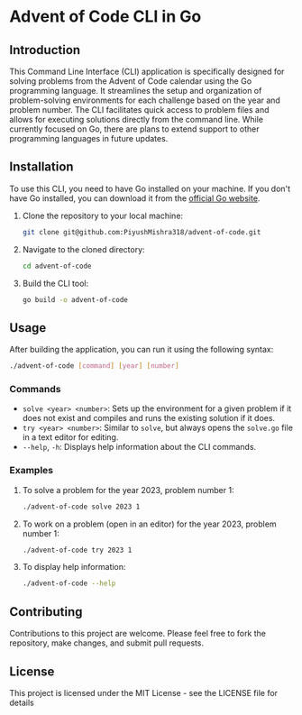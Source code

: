 # Advent of Code CLI in Go

## Introduction

This Command Line Interface (CLI) application is specifically designed for solving problems from the Advent of Code calendar using the Go programming language. It streamlines the setup and organization of problem-solving environments for each challenge based on the year and problem number. The CLI facilitates quick access to problem files and allows for executing solutions directly from the command line. While currently focused on Go, there are plans to extend support to other programming languages in future updates.

## Installation

To use this CLI, you need to have Go installed on your machine. If you don't have Go installed, you can download it from the [official Go website](https://golang.org/dl/).

1. Clone the repository to your local machine:

   ```sh
   git clone git@github.com:PiyushMishra318/advent-of-code.git
   ```

2. Navigate to the cloned directory:

   ```sh
   cd advent-of-code
   ```

3. Build the CLI tool:

   ```sh
   go build -o advent-of-code
   ```

## Usage

After building the application, you can run it using the following syntax:

```sh
./advent-of-code [command] [year] [number]
```

### Commands

- `solve <year> <number>`: Sets up the environment for a given problem if it does not exist and compiles and runs the existing solution if it does.
- `try <year> <number>`: Similar to `solve`, but always opens the `solve.go` file in a text editor for editing.
- `--help`, `-h`: Displays help information about the CLI commands.

### Examples

1. To solve a problem for the year 2023, problem number 1:

   ```sh
   ./advent-of-code solve 2023 1
   ```

2. To work on a problem (open in an editor) for the year 2023, problem number 1:

   ```sh
   ./advent-of-code try 2023 1
   ```

3. To display help information:

   ```sh
   ./advent-of-code --help
   ```

## Contributing

Contributions to this project are welcome. Please feel free to fork the repository, make changes, and submit pull requests.

## License

This project is licensed under the MIT License - see the LICENSE file for details
